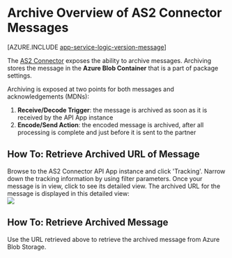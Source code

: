 <properties 
   pageTitle="Archive AS2 Connector messages | Microsoft Azure App Service" 
   description="How to Archive or Store AS2 Connector messages in Azure App Service" 
   services="app-service\logic" 
   documentationCenter=".net,nodejs,java" 
   authors="rajram" 
   manager="dwrede" 
   editor=""/>

<tags
   ms.service="app-service-logic"
   ms.devlang="multiple"
   ms.topic="article"
   ms.tgt_pltfrm="na"
   ms.workload="integration" 
   ms.date="04/20/2016"
   ms.author="rajram"/>


# Archive Overview of AS2 Connector Messages


[AZURE.INCLUDE [app-service-logic-version-message](../../includes/app-service-logic-version-message.md)]  

The [AS2 Connector](app-service-logic-connector-as2.md) exposes the ability to archive messages. Archiving stores the message in the **Azure Blob Container** that is a part of package settings. 

Archiving is exposed at two points for both messages and acknowledgements (MDNs):

1. **Receive/Decode Trigger**: the message is archived as soon as it is received by the API App instance 
2. **Encode/Send Action**: the encoded message is archived, after all processing is complete and just before it is sent to the partner 

## How To: Retrieve Archived URL of Message

Browse to the AS2 Connector API App instance and click 'Tracking'. Narrow down the tracking information by using filter parameters. Once your message is in view, click to see its detailed view. The archived URL for the message is displayed in this detailed view:  
![][1]  

## How To: Retrieve Archived Message

Use the URL retrieved above to retrieve the archived message from Azure Blob Storage.


<!--Image references-->
[1]: ./media/app-service-logic-archive-as2-messages/Tracking.jpg
 
